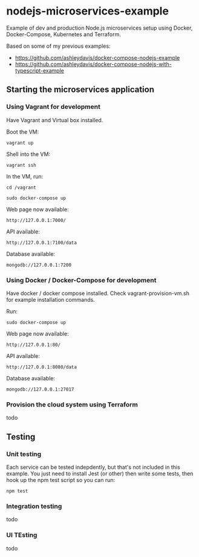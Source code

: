 # nodejs-microservices-example

Example of dev and production Node.js microservices setup using Docker, Docker-Compose, Kubernetes and Terraform.

Based on some of my previous examples:
- https://github.com/ashleydavis/docker-compose-nodejs-example
- https://github.com/ashleydavis/docker-compose-nodejs-with-typescript-example

## Starting the microservices application

### Using Vagrant for development

Have Vagrant and Virtual box installed.

Boot the VM:

    vagrant up

Shell into the VM:

    vagrant ssh

In the VM, run:

    cd /vagrant

    sudo docker-compose up

Web page now available:

    http://127.0.0.1:7000/

API available:

    http://127.0.0.1:7100/data

Database available:

    mongodb://127.0.0.1:7200

### Using Docker / Docker-Compose for development

Have docker / docker compose installed.
Check vagrant-provision-vm.sh for example installation commands.

Run:

    sudo docker-compose up

Web page now available:

    http://127.0.0.1:80/

API available:

    http://127.0.0.1:8080/data

Database available:

    mongodb://127.0.0.1:27017

### Provision the cloud system using Terraform

todo

## Testing

### Unit testing

Each service can be tested indepdently, but that's not included in this example.
You just need to install Jest (or other) then write some tests, then hook up the npm test script so you can run:

    npm test

### Integration testing

todo

### UI TEsting

todo